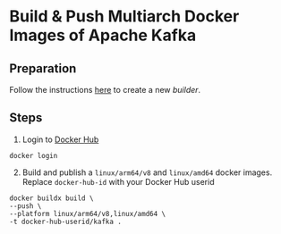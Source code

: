# Build & Push Multiarch Docker Images of Apache Kafka
## Preparation
Follow the instructions [here](https://docs.docker.com/docker-for-mac/multi-arch/) to create a new *builder*.

## Steps
1. Login to [Docker Hub](http://hub.docker.com)
```
docker login
```
2. Build and publish a `linux/arm64/v8` and `linux/amd64` docker images.  Replace `docker-hub-id` with your Docker Hub userid
```
docker buildx build \
--push \
--platform linux/arm64/v8,linux/amd64 \
-t docker-hub-userid/kafka .
```